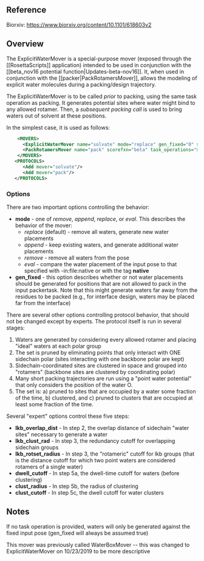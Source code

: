 ## Reference

Biorxiv: https://www.biorxiv.org/content/10.1101/618603v2

## Overview

The ExplicitWaterMover is a special-purpose mover (exposed through the [[RosettaScripts]] application) intended to be used in conjunction with the [[beta_nov16 potential function|Updates-beta-nov16]]. It, when used in conjunction with the [[packer|PackRotamersMover]], allows the modeling of explicit water molecules during a packing/design trajectory.

The ExplicitWaterMover is to be called _prior_ to packing, using the same task operation as packing.  It generates potential sites where water might bind to any allowed rotamer.  Then, a _subsequent packing call_ is used to bring waters out of solvent at these positions.

In the simplest case, it is used as follows:
```xml
    <MOVERS>
      <ExplicitWaterMover name="solvate" mode="replace" gen_fixed="0" scorefxn="beta" task_operations="mytaskops" />
      <PackRotamersMover name="pack" scorefxn="beta" task_operations="mytaskops"/>
    </MOVERS>
   <PROTOCOLS>
      <Add mover="solvate"/>
      <Add mover="pack"/>
   </PROTOCOLS>
```

### Options

There are two important options controlling the behavior:
* **mode** - one of _remove_, _append_, _replace_, or _eval_.  This describes the behavior of the mover:
    * _replace_ (default) - remove all waters, generate new water placements
    * _append_ - keep existing waters, and generate additional water placements
    * _remove_ - remove all waters from the pose
    * _eval_ - compare the water placement of the input pose to that specified with -in:file:native or with the tag **native**
* **gen_fixed** - this option describes whether or not water placements should be generated for positions that are not allowed to pack in the input packertask.  Note that this might generate waters far away from the residues to be packed (e.g., for interface design, waters may be placed far from the interface)

There are several other options controlling protocol behavior, that should not be changed except by experts.  The protocol itself is run in several stages:

1. Waters are generated by considering every allowed rotamer and placing "ideal" waters at each polar group
2. The set is pruned by eliminating points that only interact with ONE sidechain polar (sites interacting with one backbone polar are kept)
3. Sidechain-coordinated sites are clustered in space and grouped into "rotamers" (backbone sites are clustered by coordinating polar)
4. Many short packing trajectories are run using a "point water potential" that only considers the position of the water O.
5. The set is: a) pruned to sites that are occupied by a water some fraction of the time, b) clustered, and c) pruned to clusters that are occupied at least some fraction of the time.

Several "expert" options control these five steps:
* **lkb_overlap_dist** - In step 2, the overlap distance of sidechain "water sites" necessary to generate a water
* **lkb_clust_rad** - In step 3, the redundancy cutoff for overlapping sidechain groups
* **lkb_rotset_radius** - In step 3, the "rotameric" cutoff for lkb groups (that is the distance cutoff for which two point waters are considered rotamers of a single water)
* **dwell_cutoff** - In step 5a, the dwell-time cutoff for waters (before clustering)
* **clust_radius** - In step 5b, the radius of clustering
* **clust_cutoff** - In step 5c, the dwell cutoff for water clusters

## Notes

If no task operation is provided, waters will only be generated against the fixed input pose (gen_fixed will always be assumed true)

This mover was previously called WaterBoxMover -- this was changed to ExplicitWaterMover on 10/23/2019 to be more descriptive
